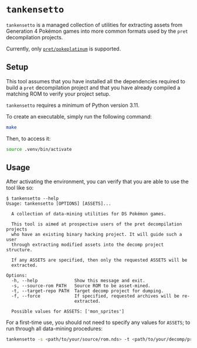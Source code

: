 # `tankensetto`

`tankensetto` is a managed collection of utilities for extracting assets from
Generation 4 Pokémon games into more common formats used by the `pret`
decompilation projects.

Currently, only [`pret/pokeplatinum`](https://github.com/pret/pokeplatinum) is
supported.

## Setup

This tool assumes that you have installed all the dependencies required to
build a `pret` decompilation project and that you have already compiled a
matching ROM to verify your project setup.

`tankensetto` requires a minimum of Python version 3.11.

To create an executable, simply run the following command:

```bash
make
```

Then, to access it:

```bash
source .venv/bin/activate
```

## Usage

After activating the environment, you can verify that you are able to use the
tool like so:

```console
$ tankensetto --help
Usage: tankensetto [OPTIONS] [ASSETS]...

  A collection of data-mining utilities for DS Pokémon games.

  This tool is aimed at prospective users of the pret decompilation projects
  who have an existing binary hacking project. It will guide such a user
  through extracting modified assets into the decomp project structure.

  If any ASSETS are specified, then only the requested ASSETS will be
  extracted.

Options:
  -h, --help              Show this message and exit.
  -s, --source-rom PATH   Source ROM to be asset-mined.
  -t, --target-repo PATH  Target decomp project for dumping.
  -f, --force             If specified, requested archives will be re-
                          extracted.

  Possible values for ASSETS: ['mon_sprites']
```

For a first-time use, you should not need to specify any values for `ASSETS`;
to run through all data-mining procedures:

```bash
tankensetto -s <path/to/your/source/rom.nds> -t <path/to/your/decomp/project>
```
